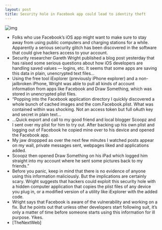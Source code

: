 ```yaml
---
layout: post
title: Security hole in Facebook app could lead to identity theft
---
```

![img](http://media.idownloadblog.com/wp-content/uploads/2012/04/facebook-login.jpg)
* Folks who use Facebook’s iOS app might want to make sure to stay away from using public computers and charging stations for a while. Apparently a serious security glitch has been discovered in the software that could give hackers access to your account.
* Security researcher Gareth Wright published a blog post yesterday that has raised some serious questions about how iOS developers are handling saved values — logins, etc. It seems that some apps are saving this data in plain, unencrypted text files…
* Using the free tool iExplorer (previously iPhone explorer) and a non-jailbroken iPhone, Wright was able to pull all kinds of account information from apps like Facebook and Draw Something, which was stored in unencrypted plist files.
* “Popping into the Facebook application directory I quickly discovered a whole bunch of cached images and the com.Facebook.plist. What was contained within was shocking. Not an access token but full oAuth key and secret in plain text…
* …Quick export and call to my good friend and local blogger Scoopz and I sent over my plist for him to try out. After backing up his own plist and logging out of Facebook he copied mine over to his device and opened the Facebook app.
* My jaw droppped as over the next few minutes I watched posts appear on my wall, private messages sent, webpages liked and applications added.
* Scoopz then opened Draw Something on his iPad which logged him straight into my account where he sent some pictures back to my friends.”
* Before you panic, keep in mind that there is no evidence of anyone using this information maliciously. But the implications are certainly scary. Wright suggests that hackers could exploit this security hole with a hidden computer application that copies the plist files of any device you plug in, or a modified version of a utility like iExplorer with the added code.
* Wright says that Facebook is aware of the vulnerability and working on a fix. But he points out that unless other developers start following suit, it’s only a matter of time before someone starts using this information for ill purpose. Yikes.
* [TheNextWeb]

